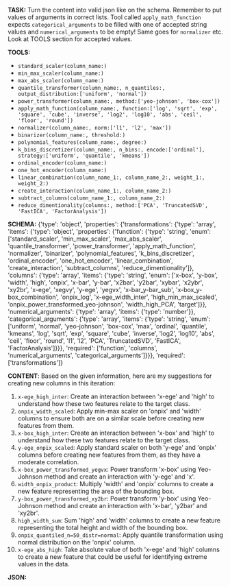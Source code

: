 **TASK:**
Turn the content into valid json like on the schema.
Remember to put values of arguments in correct lists.
Tool called `apply_math_function` expects `categorical_arguments` to be filled with one of accepted string values and `numerical_arguments` to be empty! Same goes for `normalizer` etc. Look at TOOLS section for accepted values.

**TOOLS:**
- `standard_scaler(column_name:)`
- `min_max_scaler(column_name:)`
- `max_abs_scaler(column_name:)`
- `quantile_transformer(column_name:, n_quantiles:, output_distribution:['uniform', 'normal'])`
- `power_transformer(column_name:, method:['yeo-johnson', 'box-cox'])`
- `apply_math_function(column_name:, function:['log', 'sqrt', 'exp', 'square', 'cube', 'inverse', 'log2', 'log10', 'abs', 'ceil', 'floor', 'round'])`
- `normalizer(column_name:, norm:['l1', 'l2', 'max'])`
- `binarizer(column_name:, threshold:)`
- `polynomial_features(column_name:, degree:)`
- `k_bins_discretizer(column_name:, n_bins:, encode:['ordinal'], strategy:['uniform', 'quantile', 'kmeans'])`
- `ordinal_encoder(column_name:)`
- `one_hot_encoder(column_name:)`
- `linear_combination(column_name_1:, column_name_2:, weight_1:, weight_2:)`
- `create_interaction(column_name_1:, column_name_2:)`
- `subtract_columns(column_name_1:, column_name_2:)`
- `reduce_dimentionality(columns:, method:['PCA', 'TruncatedSVD', 'FastICA', 'FactorAnalysis'])`

**SCHEMA:**
{'type': 'object', 'properties': {'transformations': {'type': 'array', 'items': {'type': 'object', 'properties': {'function': {'type': 'string', 'enum': ['standard_scaler', 'min_max_scaler', 'max_abs_scaler', 'quantile_transformer', 'power_transformer', 'apply_math_function', 'normalizer', 'binarizer', 'polynomial_features', 'k_bins_discretizer', 'ordinal_encoder', 'one_hot_encoder', 'linear_combination', 'create_interaction', 'subtract_columns', 'reduce_dimentionality']}, 'columns': {'type': 'array', 'items': {'type': 'string', 'enum': ['x-box', 'y-box', 'width', 'high', 'onpix', 'x-bar', 'y-bar', 'x2bar', 'y2bar', 'xybar', 'x2ybr', 'xy2br', 'x-ege', 'xegvy', 'y-ege', 'yegvx', 'x-bar_y-bar_sub', 'x-box_y-box_combination', 'onpix_log', 'x-ege_width_inter', 'high_min_max_scaled', 'onpix_power_transformed_yeo-johnson', 'width_high_PCA', 'target']}}, 'numerical_arguments': {'type': 'array', 'items': {'type': 'number'}}, 'categorical_arguments': {'type': 'array', 'items': {'type': 'string', 'enum': ['uniform', 'normal', 'yeo-johnson', 'box-cox', 'max', 'ordinal', 'quantile', 'kmeans', 'log', 'sqrt', 'exp', 'square', 'cube', 'inverse', 'log2', 'log10', 'abs', 'ceil', 'floor', 'round', 'l1', 'l2', 'PCA', 'TruncatedSVD', 'FastICA', 'FactorAnalysis']}}}, 'required': ['function', 'columns', 'numerical_arguments', 'categorical_arguments']}}}, 'required': ['transformations']}

**CONTENT**:
 Based on the given information, here are my suggestions for creating new columns in this iteration:

1. `x-ege_high_inter`: Create an interaction between 'x-ege' and 'high' to understand how these two features relate to the target class.
2. `onpix_width_scaled`: Apply min-max scaler on 'onpix' and 'width' columns to ensure both are on a similar scale before creating new features from them.
3. `x-box_high_inter`: Create an interaction between 'x-box' and 'high' to understand how these two features relate to the target class.
4. `y-ege_onpix_scaled`: Apply standard scaler on both 'y-ege' and 'onpix' columns before creating new features from them, as they have a moderate correlation.
5. `x-box_power_transformed_yegvx`: Power transform 'x-box' using Yeo-Johnson method and create an interaction with 'y-ege' and 'x'.
6. `width_onpix_product`: Multiply 'width' and 'onpix' columns to create a new feature representing the area of the bounding box.
7. `y-box_power_transformed_xy2br`: Power transform 'y-box' using Yeo-Johnson method and create an interaction with 'x-bar', 'y2bar' and 'xy2br'.
8. `high_width_sum`: Sum 'high' and 'width' columns to create a new feature representing the total height and width of the bounding box.
9. `onpix_quantiled_n=50_distr=normal`: Apply quantile transformation using normal distribution on the 'onpix' column.
10. `x-ege_abs_high`: Take absolute value of both 'x-ege' and 'high' columns to create a new feature that could be useful for identifying extreme values in the data.

**JSON:**
